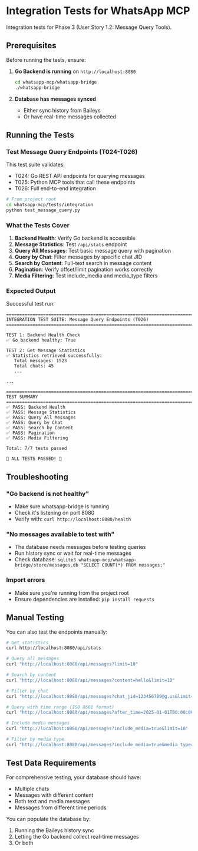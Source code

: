 # Integration Tests for WhatsApp MCP

Integration tests for Phase 3 (User Story 1.2: Message Query Tools).

## Prerequisites

Before running the tests, ensure:

1. **Go Backend is running** on `http://localhost:8080`
   ```bash
   cd whatsapp-mcp/whatsapp-bridge
   ./whatsapp-bridge
   ```

2. **Database has messages synced**
   - Either sync history from Baileys
   - Or have real-time messages collected

## Running the Tests

### Test Message Query Endpoints (T024-T026)

This test suite validates:
- T024: Go REST API endpoints for querying messages
- T025: Python MCP tools that call these endpoints
- T026: Full end-to-end integration

```bash
# From project root
cd whatsapp-mcp/tests/integration
python test_message_query.py
```

### What the Tests Cover

1. **Backend Health**: Verify Go backend is accessible
2. **Message Statistics**: Test `/api/stats` endpoint
3. **Query All Messages**: Test basic message query with pagination
4. **Query by Chat**: Filter messages by specific chat JID
5. **Search by Content**: Full-text search in message content
6. **Pagination**: Verify offset/limit pagination works correctly
7. **Media Filtering**: Test include_media and media_type filters

### Expected Output

Successful test run:
```
================================================================================
INTEGRATION TEST SUITE: Message Query Endpoints (T026)
================================================================================

TEST 1: Backend Health Check
✅ Go backend healthy: True

TEST 2: Get Message Statistics
✅ Statistics retrieved successfully:
   Total messages: 1523
   Total chats: 45
   ...

...

================================================================================
TEST SUMMARY
================================================================================
✅ PASS: Backend Health
✅ PASS: Message Statistics
✅ PASS: Query All Messages
✅ PASS: Query by Chat
✅ PASS: Search by Content
✅ PASS: Pagination
✅ PASS: Media Filtering

Total: 7/7 tests passed

🎉 ALL TESTS PASSED! 🎉
```

## Troubleshooting

### "Go backend is not healthy"
- Make sure whatsapp-bridge is running
- Check it's listening on port 8080
- Verify with: `curl http://localhost:8080/health`

### "No messages available to test with"
- The database needs messages before testing queries
- Run history sync or wait for real-time messages
- Check database: `sqlite3 whatsapp-mcp/whatsapp-bridge/store/messages.db "SELECT COUNT(*) FROM messages;"`

### Import errors
- Make sure you're running from the project root
- Ensure dependencies are installed: `pip install requests`

## Manual Testing

You can also test the endpoints manually:

```bash
# Get statistics
curl http://localhost:8080/api/stats

# Query all messages
curl "http://localhost:8080/api/messages?limit=10"

# Search by content
curl "http://localhost:8080/api/messages?content=hello&limit=10"

# Filter by chat
curl "http://localhost:8080/api/messages?chat_jid=123456789@g.us&limit=20"

# Query with time range (ISO 8601 format)
curl "http://localhost:8080/api/messages?after_time=2025-01-01T00:00:00Z&limit=50"

# Include media messages
curl "http://localhost:8080/api/messages?include_media=true&limit=10"

# Filter by media type
curl "http://localhost:8080/api/messages?include_media=true&media_type=image&limit=10"
```

## Test Data Requirements

For comprehensive testing, your database should have:
- Multiple chats
- Messages with different content
- Both text and media messages
- Messages from different time periods

You can populate the database by:
1. Running the Baileys history sync
2. Letting the Go backend collect real-time messages
3. Or both
